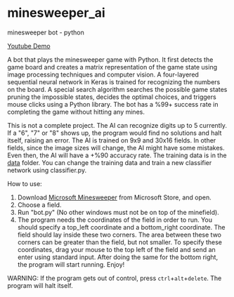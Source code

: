 # minesweeper_ai
minesweeper bot - python

[Youtube Demo](https://www.youtube.com/watch?v=qarubOAwA5g)

A bot that plays the minesweeper game with Python. It first detects the game board and creates a matrix representation of the game state using image processing techniques and computer vision. A four-layered sequential neural network in Keras is trained for recognizing the numbers on the board. A special search algorithm searches the possible game states pruning the impossible states, decides the optimal choices, and triggers mouse clicks using a Python library. The bot has a %99+ success rate in completing the game without hitting any mines.

This is not a complete project.
The AI can recognize digits up to 5 currently. If a "6", "7" or "8" shows up, the program would find no solutions and halt itself, raising an error.
The AI is trained on 9x9 and 30x16 fields. In other fields, since the image sizes will change, the AI might have some mistakes. Even then, the AI will have a +%90 accuracy rate.
The training data is in the [data](data) folder. You can change the training data and train a new classifier network using classifier.py.

How to use:
1. Download [Microsoft Minesweeper](https://www.microsoft.com/tr-tr/p/microsoft-minesweeper/9wzdncrfhwcn) from Microsoft Store, and open.
2. Choose a field.
3. Run "bot.py" (No other windows must not be on top of the minefield).
4. The program needs the coordinates of the field in order to run. You should specify a top_left coordinate and a bottom_right coordinate. The field should lay inside these two corners. The area between these two corners can be greater than the field, but not smaller. To specify these coordinates, drag your mouse to the top left of the field and send an enter using standard input. After doing the same for the bottom right, the program will start running. Enjoy!

WARNING: If the program gets out of control, press `ctrl`+`alt`+`delete`. The program will halt itself.
